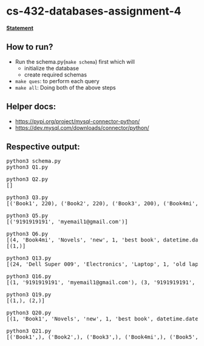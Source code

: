# cs-432-databases-assignment-4

[**Statement**](https://docs.google.com/document/d/1A71z9YLwowCPuedxv1cTsyJdlE8_b1TQbj0tJgXL3rM/edit?usp=sharing)

## How to run?

- Run the schema.py(`make schema`) first which will
  - initialize the database
  - create required schemas
- `make ques`: to perform each query
- `make all`: Doing both of the above steps

## Helper docs:

- https://pypi.org/project/mysql-connector-python/
- https://dev.mysql.com/downloads/connector/python/

## Respective output:
   
<pre>python3 schema.py
python3 Q1.py

python3 Q2.py
[]

python3 Q3.py
[(&apos;Book1&apos;, 220), (&apos;Book2&apos;, 220), (&apos;Book3&apos;, 200), (&apos;Book4mi&apos;, 200), (&apos;Book5&apos;, 200), (&apos;Cloth1&apos;, 700), (&apos;Cloth2&apos;, 700), (&apos;Cloth3&apos;, 700), (&apos;Cloth4mi&apos;, 700), (&apos;Cloth5&apos;, 700), (&apos;Book1&apos;, 200), (&apos;Book2&apos;, 200), (&apos;Book3&apos;, 200), (&apos;Book4&apos;, 200), (&apos;Book5&apos;, 200), (&apos;nextGenLeptop1&apos;, 7000), (&apos;nextGenLeptop2&apos;, 7000), (&apos;nextGenLeptop3&apos;, 12000), (&apos;nextGenLeptop4&apos;, 15000), (&apos;-dark-product-&apos;, 23000), (&apos;Deep inside Mysql Part 1&apos;, 7000), (&apos;Deep inside Mysql Part 2&apos;, 7000), (&apos;Deep inside Mysql Part 3&apos;, 7000), (&apos;Dell Super 009&apos;, 50000), (&apos;HP Bro 669&apos;, 60000), (&apos;Google XX 0&apos;, 70000)]

python3 Q5.py
[(&apos;9191919191&apos;, &apos;myemail1@gmail.com&apos;)]

python3 Q6.py
[(4, &apos;Book4mi&apos;, &apos;Novels&apos;, &apos;new&apos;, 1, &apos;best book&apos;, datetime.date(2020, 1, 1), datetime.datetime(2021, 2, 2, 0, 0), 200, None, &apos;Dan Dany&apos;), (9, &apos;Cloth4mi&apos;, &apos;Clothes&apos;, &apos;new&apos;, 2, &apos;shiny cloth&apos;, datetime.date(2020, 2, 9), datetime.datetime(2021, 2, 2, 0, 0), 700, None, &apos;Dan Dany&apos;)]
[(1,)]

python3 Q13.py
[(24, &apos;Dell Super 009&apos;, &apos;Electronics&apos;, &apos;Laptop&apos;, 1, &apos;old laptop&apos;, datetime.date(2020, 1, 1), datetime.datetime(2021, 2, 2, 0, 0), 50000, None, &apos;mark marko&apos;), (25, &apos;HP Bro 669&apos;, &apos;Electronics&apos;, &apos;Laptop&apos;, 2, &apos;light laptop&apos;, datetime.date(2020, 1, 1), datetime.datetime(2021, 2, 2, 0, 0), 60000, None, &apos;mark marko&apos;), (26, &apos;Google XX 0&apos;, &apos;Electronics&apos;, &apos;Laptop&apos;, 3, &apos;beta version&apos;, datetime.date(2020, 1, 1), datetime.datetime(2021, 2, 2, 0, 0), 70000, None, &apos;mark marko&apos;)]

python3 Q16.py
[(1, &apos;9191919191&apos;, &apos;myemail1@gmail.com&apos;), (3, &apos;9191919191&apos;, &apos;myemail3@gmail.com&apos;)]

python3 Q19.py
[(1,), (2,)]

python3 Q20.py
[(1, &apos;Book1&apos;, &apos;Novels&apos;, &apos;new&apos;, 1, &apos;best book&apos;, datetime.date(2020, 1, 1), datetime.datetime(2021, 2, 2, 0, 0), 220, 15, &apos;Dan Dany&apos;), (2, &apos;Book2&apos;, &apos;Novels&apos;, &apos;new&apos;, 1, &apos;best book&apos;, datetime.date(2020, 1, 1), datetime.datetime(2021, 2, 2, 0, 0), 220, 15, &apos;Dan Dany&apos;), (3, &apos;Book3&apos;, &apos;Novels&apos;, &apos;new&apos;, 1, &apos;best book&apos;, datetime.date(2020, 1, 1), datetime.datetime(2021, 2, 2, 0, 0), 200, 15, &apos;Dan Dany&apos;), (4, &apos;Book4mi&apos;, &apos;Novels&apos;, &apos;new&apos;, 1, &apos;best book&apos;, datetime.date(2020, 1, 1), datetime.datetime(2021, 2, 2, 0, 0), 200, 15, &apos;Dan Dany&apos;), (5, &apos;Book5&apos;, &apos;Novels&apos;, &apos;new&apos;, 1, &apos;best book&apos;, datetime.date(2020, 1, 1), datetime.datetime(2021, 2, 2, 0, 0), 200, 15, &apos;Dan Dany&apos;), (6, &apos;Cloth1&apos;, &apos;Clothes&apos;, &apos;new&apos;, 2, &apos;shiny cloth&apos;, datetime.date(2020, 2, 9), datetime.datetime(2021, 2, 2, 0, 0), 700, 15, &apos;Dan Dany&apos;), (7, &apos;Cloth2&apos;, &apos;Clothes&apos;, &apos;new&apos;, 2, &apos;shiny cloth&apos;, datetime.date(2020, 2, 9), datetime.datetime(2021, 2, 2, 0, 0), 700, 15, &apos;Dan Dany&apos;), (8, &apos;Cloth3&apos;, &apos;Clothes&apos;, &apos;new&apos;, 2, &apos;shiny cloth&apos;, datetime.date(2020, 2, 9), datetime.datetime(2021, 2, 2, 0, 0), 700, 15, &apos;Dan Dany&apos;), (9, &apos;Cloth4mi&apos;, &apos;Clothes&apos;, &apos;new&apos;, 2, &apos;shiny cloth&apos;, datetime.date(2020, 2, 9), datetime.datetime(2021, 2, 2, 0, 0), 700, 15, &apos;Dan Dany&apos;), (24, &apos;Dell Super 009&apos;, &apos;Electronics&apos;, &apos;Laptop&apos;, 1, &apos;old laptop&apos;, datetime.date(2020, 1, 1), datetime.datetime(2021, 2, 2, 0, 0), 50000, 15, &apos;mark marko&apos;), (25, &apos;HP Bro 669&apos;, &apos;Electronics&apos;, &apos;Laptop&apos;, 2, &apos;light laptop&apos;, datetime.date(2020, 1, 1), datetime.datetime(2021, 2, 2, 0, 0), 60000, 15, &apos;mark marko&apos;), (26, &apos;Google XX 0&apos;, &apos;Electronics&apos;, &apos;Laptop&apos;, 3, &apos;beta version&apos;, datetime.date(2020, 1, 1), datetime.datetime(2021, 2, 2, 0, 0), 70000, 15, &apos;mark marko&apos;)]

python3 Q21.py
[(&apos;Book1&apos;,), (&apos;Book2&apos;,), (&apos;Book3&apos;,), (&apos;Book4mi&apos;,), (&apos;Book5&apos;,), (&apos;Book1&apos;,), (&apos;Book2&apos;,), (&apos;Book3&apos;,), (&apos;Book4&apos;,), (&apos;Book5&apos;,)]
</pre>
